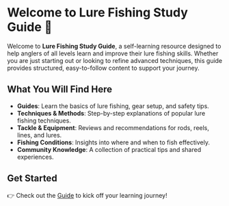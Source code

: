 # Welcome to Lure Fishing Study Guide 🎣

Welcome to **Lure Fishing Study Guide**, a self-learning resource designed to help anglers of all levels learn and improve their lure fishing skills. Whether you are just starting out or looking to refine advanced techniques, this guide provides structured, easy-to-follow content to support your journey.  

## What You Will Find Here
- **Guides**: Learn the basics of lure fishing, gear setup, and safety tips.
- **Techniques & Methods**: Step-by-step explanations of popular lure fishing techniques.
- **Tackle & Equipment**: Reviews and recommendations for rods, reels, lines, and lures.
- **Fishing Conditions**: Insights into where and when to fish effectively.
- **Community Knowledge**: A collection of practical tips and shared experiences.
 

## Get Started
👉 Check out the [Guide](guide/how_to_use_the_guide.md) to kick off your learning journey!  
